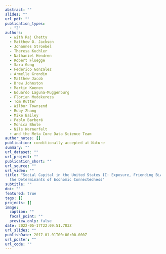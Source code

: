 ```yaml
---
abstract: ""
slides: ""
url_pdf: ""
publication_types:
  - "2"
authors:
  - with Raj Chetty
  - Matthew O. Jackson
  - Johannes Stroebel
  - Theresa Kuchler
  - Nathaniel Hendren
  - Robert Fluegge
  - Sara Gong
  - Federico Gonzalez
  - Armelle Grondin
  - Matthew Jacob
  - Drew Johnston
  - Martin Koenen
  - Eduardo Laguna-Muggenburg
  - Florian Mudekereza
  - Tom Rutter
  - Wilbur Townsend
  - Ruby Zhang
  - Mike Bailey
  - Pablo Barberá
  - Monica Bhole
  - Nils Wernerfelt
  - and the Meta Core Data Science Team
author_notes: []
publication: conditionally accepted at Nature
summary: ""
url_dataset: ""
url_project: ""
publication_short: ""
url_source: ""
url_video: ""
title: "Social Capital in the United States II: Exposure, Friending Bias, and
  the Determinants of Economic Connectedness"
subtitle: ""
doi: ""
featured: true
tags: []
projects: []
image:
  caption: ""
  focal_point: ""
  preview_only: false
date: 2022-05-17T22:09:51.703Z
url_slides: ""
publishDate: 2017-01-01T00:00:00.000Z
url_poster: ""
url_code: ""
---
```

